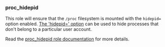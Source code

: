 ### proc_hidepid

This role will ensure that the `/proc` filesystem is mounted with the
`hidepid=` option enabled. [The 'hidepid='
option](https://wiki.archlinux.org/index.php/Security#hidepid) can be
used to hide processes that don't belong to a particular user account.

Read the [proc_hidepid role documentation](https://docs.debops.org/en/HEAD/ansible/roles/proc_hidepid/) for more details.
